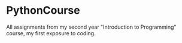 # PythonCourse
All assignments from my second year "Introduction to Programming" course, my first exposure to coding.
